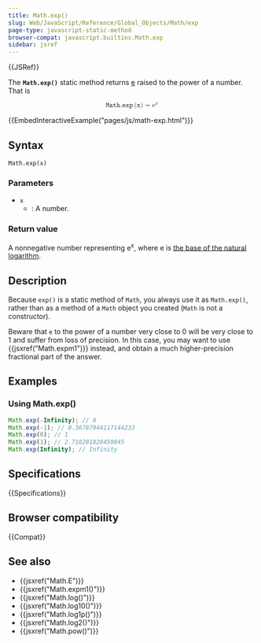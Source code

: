 ```yaml
---
title: Math.exp()
slug: Web/JavaScript/Reference/Global_Objects/Math/exp
page-type: javascript-static-method
browser-compat: javascript.builtins.Math.exp
sidebar: jsref
---
```


{{JSRef}}

The **`Math.exp()`** static method returns [e](/en-US/docs/Web/JavaScript/Reference/Global_Objects/Math/E) raised to the power of a number. That is

<math display="block"><semantics><mrow><mrow><mo lspace="0em" rspace="0.16666666666666666em">𝙼𝚊𝚝𝚑.𝚎𝚡𝚙</mo><mo stretchy="false">(</mo><mi>𝚡</mi><mo stretchy="false">)</mo></mrow><mo>=</mo><msup><mi mathvariant="normal">e</mi><mi>x</mi></msup></mrow><annotation encoding="TeX">\mathtt{\operatorname{Math.exp}(x)} = \mathrm{e}^x</annotation></semantics></math>

{{EmbedInteractiveExample("pages/js/math-exp.html")}}

## Syntax

```js-nolint
Math.exp(x)
```

### Parameters

- `x`
  - : A number.

### Return value

A nonnegative number representing e<sup>x</sup>, where e is [the base of the natural logarithm](/en-US/docs/Web/JavaScript/Reference/Global_Objects/Math/E).

## Description

Because `exp()` is a static method of `Math`, you always use it as `Math.exp()`, rather than as a method of a `Math` object you created (`Math` is not a constructor).

Beware that `e` to the power of a number very close to 0 will be very close to 1 and suffer from loss of precision. In this case, you may want to use {{jsxref("Math.expm1")}} instead, and obtain a much higher-precision fractional part of the answer.

## Examples

### Using Math.exp()

```js
Math.exp(-Infinity); // 0
Math.exp(-1); // 0.36787944117144233
Math.exp(0); // 1
Math.exp(1); // 2.718281828459045
Math.exp(Infinity); // Infinity
```

## Specifications

{{Specifications}}

## Browser compatibility

{{Compat}}

## See also

- {{jsxref("Math.E")}}
- {{jsxref("Math.expm1()")}}
- {{jsxref("Math.log()")}}
- {{jsxref("Math.log10()")}}
- {{jsxref("Math.log1p()")}}
- {{jsxref("Math.log2()")}}
- {{jsxref("Math.pow()")}}
